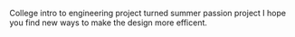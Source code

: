 College intro to engineering project turned summer passion project I hope you find new ways to make the design more efficent.

